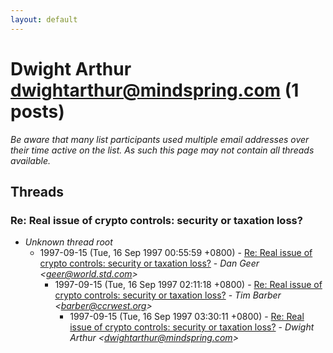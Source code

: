 ```yaml
---
layout: default
---
```


# Dwight Arthur <dwightarthur@mindspring.com> (1 posts)

_Be aware that many list participants used multiple email addresses over their time active on the list. As such this page may not contain all threads available._

## Threads

### Re: Real issue of crypto controls: security or taxation loss?
+ _Unknown thread root_
  + 1997-09-15 (Tue, 16 Sep 1997 00:55:59 +0800) - [Re: Real issue of crypto controls: security or taxation loss?](/archive/1997/09/44a17cccccbd63bbf18daf292e98f7176d53ba4aca9e31aea447150700dcf00e) - _Dan Geer \<geer@world.std.com\>_
    + 1997-09-15 (Tue, 16 Sep 1997 02:11:18 +0800) - [Re: Real issue of crypto controls: security or taxation loss?](/archive/1997/09/08fa6539b7458260ae001741e00cf7cfef342fa1882128eb71b5525aeb024616) - _Tim Barber \<barber@ccrwest.org\>_
      + 1997-09-15 (Tue, 16 Sep 1997 03:30:11 +0800) - [Re: Real issue of crypto controls: security or taxation loss?](/archive/1997/09/ed7757c51524dbfd4dd155efee082941701f04f69d46b634f8533e37c011bbca) - _Dwight Arthur \<dwightarthur@mindspring.com\>_

